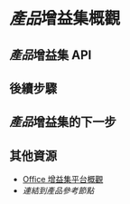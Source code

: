 # *產品*增益集概觀

<!-- For an example, see [Word add-ins overview](https://dev.office.com/docs/add-ins/word/word-add-ins-programming-overview).

-->

<!-- Introduction:

- Describe common scenarios.
- Describe what add-ins can do.
- Include an image of an add-in that illustrates scenario/best practices.
- Specify target platforms.

-->

## *產品*增益集 API

<!-- Introduce the APIs used to develop add-ins, including client-specific APIs and Office.js. Explain the scenarios in which to use them. Link to relevant reference documentation.

-->

## 後續步驟

<!-- Link to Getting started content and other relevant topics - Design, best practices, manifest documentation.

-->

## *產品*增益集的下一步

<!-- Describe and link to APIs available on Open Spec page. Link to change log if applicable. Provide a roadmap for new APIs and features.

-->

## 其他資源

- [Office 增益集平台概觀](../overview/office-add-ins.md)
- *連結到產品參考節點*




